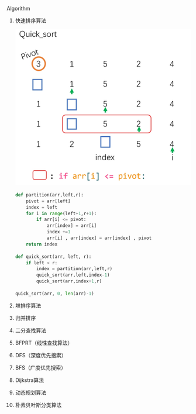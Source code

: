 Algorithm

1. 快速排序算法

   ![](img\quick_sort.png)

   ```python
   def partition(arr,left,r):
       pivot = arr[left]
       index = left
       for i in range(left+1,r+1):
           if arr[i] <= pivot:
               arr[index] = arr[i]
               index +=1
               arr[i] , arr[index] = arr[index] , pivot
       return index
   
   def quick_sort(arr, left, r):
       if left < r:
           index = partition(arr,left,r)
           quick_sort(arr,left,index-1)
           quick_sort(arr,index+1,r)
   
   quick_sort(arr, 0, len(arr)-1)   
   ```

   

2. 堆排序算法

3. 归并排序

4. 二分查找算法

5. BFPRT（线性查找算法）

6. DFS（深度优先搜索）

7. BFS（广度优先搜索）

8. Dijkstra算法

9. 动态规划算法

10. 朴素贝叶斯分类算法